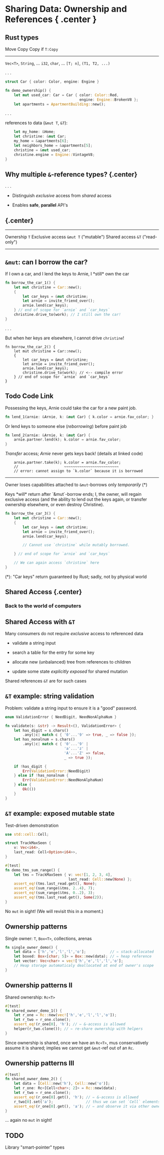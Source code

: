 # Sharing Data: Ownership and References { .center }

<!--
```rust
#[derive(Copy, Clone)]
enum Color { Red, Black }
enum Engine { BrokenV8, VintageV8 }
struct Apartment;
type ApartmentBuilding = Vec<Apartment>;
type Home = Apartment;
```
-->

## Rust types

Move                     Copy               Copy if `T:Copy`
-----------------------  ------------------ -------------------------
`Vec<T>`, `String`, ...  `i32`, `char`, ... `[T; n]`, `(T1, T2, ...)`

. . .

```rust
struct Car { color: Color, engine: Engine }

fn demo_ownership() {
    let mut used_car: Car = Car { color: Color::Red,
                                  engine: Engine::BrokenV8 };
    let apartments = ApartmentBuilding::new();
```

. . .

references to data (`&mut T`, `&T`):

```rust
    let my_home: &Home;
    let christine: &mut Car;
    my_home = &apartments[6];
    let neighbors_home = &apartments[5];
    christine = &mut used_car;
    christine.engine = Engine::VintageV8;
}
```

## Why multiple `&`-reference types? {.center}

. . .

 * Distinguish *exclusive* access from *shared* access

 * Enables **safe**, **parallel** API's

## {.center}

----------------- -------- -------------
Ownership         `T`
Exclusive access  `&mut T` ("mutable")
Shared access     `&T`     ("read-only")
----------------- -------- -------------

## `&mut`: can I borrow the car?

<div class="notes">
If I own a car, and I lend the keys to Arnie, I *still* own the car
</div>

<!--
```rust
fn invite_friend_over() -> Arnie {
    Arnie { fav_color: Color::Black, partner: NoGirlfriend }
}
type Location = ();
static work: Location = ();
impl Car {
    fn new() -> Car { Car { color: Color::Red, engine: Engine::VintageV8 } }
    fn drive_to(&mut self, l: Location) { }
}
```
-->

```rust
fn borrow_the_car_1() {
    let mut christine = Car::new();
    {
        let car_keys = &mut christine;
        let arnie = invite_friend_over();
        arnie.lend(car_keys);
    } // end of scope for `arnie` and `car_keys`
    christine.drive_to(work); // I still own the car!
}
```

. . .

But when her keys are elsewhere, I cannot drive `christine`!

``` {.rust .compile_error}
fn borrow_the_car_2() {
    let mut christine = Car::new();
    {
        let car_keys = &mut christine;
        let arnie = invite_friend_over();
        arnie.lend(car_keys);
        christine.drive_to(work); // <-- compile error
    } // end of scope for `arnie` and `car_keys`
}
```

## Todo Code Link

<!--
```rust
use std::rc::Rc;
use std::cell::RefCell;
struct Arnie<GF=NoGirlfriend> { fav_color: Color, partner: GF }
struct ArnieLongTermRelationship<'a> { partner: &'a Leigh<'a> }
struct NoGirlfriend;
struct Leigh<'a> { car: RefCell<Option<&'a mut Car>> }
trait Partner<'a> {
    fn lend(&self, c: &mut Car) { }
    fn take(&'a self, c: &'a mut Car) { }
}
impl<'a> Partner<'a> for NoGirlfriend { }
impl<'a> Partner<'a> for Leigh<'a> {
    fn take(&'a self, c: &'a mut Car) {
        *self.car.borrow_mut() = Some(c);
    }
}
impl Arnie { fn lend(&self, c: &mut Car) { lend_1(self, c); lend_2(self, c); } }
```
-->

Possessing the keys, Arnie could take the car for a new paint job.

```rust
fn lend_1(arnie: &Arnie, k: &mut Car) { k.color = arnie.fav_color; }
```

Or lend keys to someone else (*reborrowing*) before paint job

```rust
fn lend_2(arnie: &Arnie, k: &mut Car) {
    arnie.partner.lend(k); k.color = arnie.fav_color;
}
```

*Transfer* access; *Arnie* never gets keys back! (details at linked code)

``` {.rust .compile_error}
    arnie.partner.take(k); k.color = arnie.fav_color;
    //                     ~~~~~~~~~~~~~~~~~~~~~~~~~
    // error: cannot assign to `k.color` because it is borrowed
```

<!-- Not sure this snippet pays for itself so commenting out for now

``` {.rust .compile_error}
impl<'b> ArnieLongTermRelationship<'b> {
    fn lend_3<'b>(&self, k: &'b mut Car) {
        self.partner.take(k); k.color = arnie.fav_color;
        // error: cannot assign to `k.color` because it is borrowed
    }
}
```
-->

----

Owner loses capabilities attached to `&mut`-borrows only
*temporarily* (*)

<div class="notes">
Keys *will* return after `&mut`-borrow ends; I, the owner, will regain
exclusive access (and the ability to lend out the keys again, or
transfer ownership elsewhere, or even destroy Christine).
</div>

```rust
fn borrow_the_car_3() {
    let mut christine = Car::new();
    {
        let car_keys = &mut christine;
        let arnie = invite_friend_over();
        arnie.lend(car_keys);

        // Cannot use `christine` while mutably borrowed.

    } // end of scope for `arnie` and `car_keys`

    // We can again access `christine` here
}
```

(*): "Car keys" return guaranteed by Rust; sadly, not by physical world

## Shared Access {.center}

### Back to the world of computers

## Shared Access with `&T`

Many consumers do not require *exclusive* access to referenced data

 * validate a string input

 * search a table for the entry for some key

 * allocate new (unbalanced) tree from references to children

 * update some state *explicitly exposed* for shared mutation

Shared references `&T` are for such cases

## `&T` example: string validation

Problem: validate a string input to ensure it is a "good" password.

```rust
enum ValidationError { NeedDigit, NeedNonAlphaNum }

fn validate(s: &str) -> Result<(), ValidationError> {
    let has_digit = s.chars()
        .any(|c| match c { '0'...'9' => true, _ => false });
    let has_nonalnum = s.chars()
        .any(|c| match c { '0'...'9' |
                           'a'...'z' |
                           'A'...'Z' => false,
                           _ => true });

    if !has_digit {
        Err(ValidationError::NeedDigit)
    } else if !has_nonalnum {
        Err(ValidationError::NeedNonAlphaNum)
    } else {
        Ok(())
    }
}
```

## `&T` example: exposed mutable state

Test-driven demonstration

```rust
use std::cell::Cell;

struct TrackMaxSeen {
    v: Vec<i64>,
    last_read: Cell<Option<i64>>,
}

#[test]
fn demo_tms_sum_range() {
    let tms = TrackMaxSeen { v: vec![1, 2, 3, 4],
                             last_read: Cell::new(None) };
    assert_eq!(tms.last_read.get(), None);
    assert_eq!(sum_range(&tms, 2..4), 7);
    assert_eq!(sum_range(&tms, 0..2), 3);
    assert_eq!(tms.last_read.get(), Some(2));
}
```

No `mut` in sight! (We will revisit this in a moment.)

## Ownership patterns

Single owner: `T`, `Box<T>`, collections, arenas

```rust
fn single_owner_demo() {
    let data = ['h','e','l','l','o'];           // ⇐ stack-allocated
    let boxed: Box<[char; 5]> = Box::new(data); // ⇐ heap reference
    let vector: Vec<char> = vec!['h','e','l','l','o'];
    // Heap storage automaticaly deallocated at end of owner's scope
}
```

## Ownership patterns II

Shared ownership: `Rc<T>`

<!--
```rust
fn helper<T>(x: T) {}
```
-->

```rust
#[test]
fn shared_owner_demo_1() {
    let r_one = Rc::new(vec!['h','e','l','l','o']);
    let r_two = r_one.clone();
    assert_eq!(r_one[0], 'h'); // ⇐ &-access is allowed
    helper(r_two.clone()); // ⇐ re-share ownership with helpers
}
```

Since ownership is shared, once we have an `Rc<T>`, mus conservatively
assume it is shared; implies we cannot get `&mut`-ref out of an `Rc`.

## Ownership patterns III

```rust
#[test]
fn shared_owner_demo_2() {
    let data = [Cell::new('h'), Cell::new('o')];
    let r_one: Rc<[Cell<char>; 2]> = Rc::new(data);
    let r_two = r_one.clone();
    assert_eq!(r_one[0].get(), 'h'); // ⇐ &-access is allowed
    r_two[0].set('a');               // thus we can set `Cell` elements
    assert_eq!(r_one[0].get(), 'a'); // ⇐ and observe it via other owners
}
```

... again no `mut` in sight!

<!--
```rust
use std::ops::Range;

fn sum_range(tms: &TrackMaxSeen, range: Range<usize>) -> i64 {
    let mut sum = 0;
    let mut local_last_read = None;
    for &elem in &tms.v[range] {
        sum += elem;
        local_last_read = Some(elem);
    }
    if local_last_read.is_some() {
        tms.last_read.set(local_last_read);
    }
    return sum;
}
```
-->



## TODO

Library "smart-pointer" types
